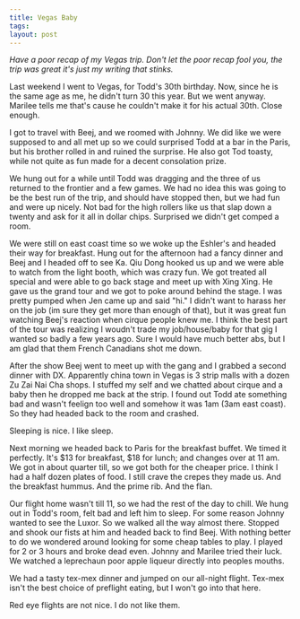 ```yaml
---
title: Vegas Baby
tags: 
layout: post
---
```

_Have a poor recap of my Vegas trip.  Don't let the poor recap fool you, the trip was great it's just my writing that stinks._



Last weekend I went to Vegas, for Todd's 30th birthday.  Now, since he is the same age as me, he didn't turn 30 this year.  But we went anyway.  Marilee tells me that's cause  he couldn't make it for his actual 30th.  Close enough.



I got to travel with Beej, and we roomed with Johnny.  We did like we were supposed to and all met up so we could surprised Todd at a bar in the Paris, but his brother rolled in and ruined the surprise.  He also got Tod toasty, while not quite as fun made for a decent consolation prize.  



We hung out for a while until Todd was dragging and the three of us returned to the frontier and a few games.  We had no idea this was going to be the best run of the trip, and should have stopped then, but we had fun and were up nicely.  Not bad for the high rollers like us that slap down a twenty and ask for it all in dollar chips.  Surprised we didn't get comped a room.



We were still on east coast time so we woke up the Eshler's and headed their way for breakfast. Hung out for the afternoon had a fancy dinner and Beej and I headed off to  see Ka.  Qiu Dong hooked us up and we were able to watch from the light booth, which was crazy fun.  We got treated all special and were able to go back stage and meet up with Xing Xing.  He gave us the grand tour and we got to poke around behind the stage.  I was pretty pumped when Jen came up and said "hi." I didn't want to harass her on the job (im sure they get more than enough of that), but it was great fun watching Beej's reaction when cirque people knew me.  I think the best part of the tour was realizing I woudn't trade my job/house/baby for that gig I wanted so badly a few years ago.  Sure I would have much better abs, but I am glad that them French Canadians shot me down. 



After the show Beej went to meet up with the gang and I grabbed a second dinner with DX.  Apparently china town in Vegas is 3 strip malls with a dozen Zu Zai Nai Cha shops. I stuffed my self and we chatted about cirque and a baby then he dropped me back at the strip.  I found out Todd ate something bad and wasn't feelign too well and somehow it was 1am (3am east coast).  So they had headed back to the room and crashed.  



Sleeping is nice. I like sleep. 



Next morning we headed back to Paris for the breakfast buffet.  We timed it perfectly.  It's $13 for breakfast, $18 for lunch; and changes over at 11 am.  We got in about quarter till, so we got both for the cheaper price.  I think I had a half dozen plates of food.  I still crave the crepes they made us. And the breakfast hummus. And the prime rib. And the flan.  



Our flight home wasn't till 11, so we had the rest of the day to chill.  We hung out in Todd's room, felt bad and left him to sleep.  For some reason Johnny wanted to see the Luxor. So we walked all the way almost there.  Stopped and shook our fists at him and headed back to find Beej.  With nothing better to do we wondered around looking for some cheap tables to play.  I played for 2 or 3 hours and broke dead even.  Johnny and Marilee tried their luck. We watched a leprechaun poor apple liqueur directly into peoples mouths. 



We had a tasty tex-mex dinner and jumped on our all-night flight.  Tex-mex isn't the best choice of preflight eating, but I won't go into that here.



Red eye flights are not nice.  I do not like them.
